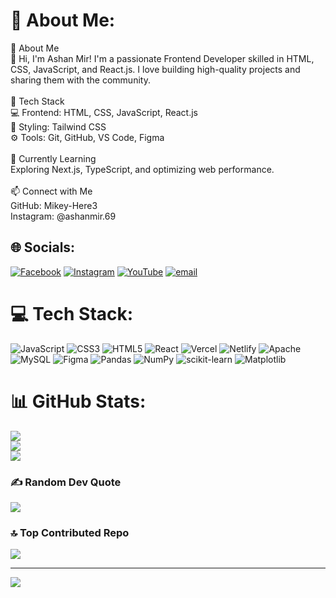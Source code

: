 # 💫 About Me:
🚀 About Me<br>👋 Hi, I'm Ashan Mir! I'm a passionate Frontend Developer skilled in HTML, CSS, JavaScript, and React.js. I love building high-quality projects and sharing them with the community.<br><br>🔧 Tech Stack<br>💻 Frontend: HTML, CSS, JavaScript, React.js<br>🎨 Styling: Tailwind CSS<br>⚙️ Tools: Git, GitHub, VS Code, Figma<br><br>🌱 Currently Learning<br>Exploring Next.js, TypeScript, and optimizing web performance.<br><br>📫 Connect with Me<br>GitHub: Mikey-Here3<br>Instagram: @ashanmir.69


## 🌐 Socials:
[![Facebook](https://img.shields.io/badge/Facebook-%231877F2.svg?logo=Facebook&logoColor=white)](https://facebook.com/https://www.facebook.com/ashan.mir69/) [![Instagram](https://img.shields.io/badge/Instagram-%23E4405F.svg?logo=Instagram&logoColor=white)](https://instagram.com/https://www.instagram.com/ashan.mir69/) [![YouTube](https://img.shields.io/badge/YouTube-%23FF0000.svg?logo=YouTube&logoColor=white)](https://youtube.com/@https://www.youtube.com/@mikeytech3) [![email](https://img.shields.io/badge/Email-D14836?logo=gmail&logoColor=white)](mailto:ashanmirofficial@gmail.com) 

# 💻 Tech Stack:
![JavaScript](https://img.shields.io/badge/javascript-%23323330.svg?style=plastic&logo=javascript&logoColor=%23F7DF1E) ![CSS3](https://img.shields.io/badge/css3-%231572B6.svg?style=plastic&logo=css3&logoColor=white) ![HTML5](https://img.shields.io/badge/html5-%23E34F26.svg?style=plastic&logo=html5&logoColor=white) ![React](https://img.shields.io/badge/react-%2320232a.svg?style=plastic&logo=react&logoColor=%2361DAFB) ![Vercel](https://img.shields.io/badge/vercel-%23000000.svg?style=plastic&logo=vercel&logoColor=white) ![Netlify](https://img.shields.io/badge/netlify-%23000000.svg?style=plastic&logo=netlify&logoColor=#00C7B7) ![Apache](https://img.shields.io/badge/apache-%23D42029.svg?style=plastic&logo=apache&logoColor=white) ![MySQL](https://img.shields.io/badge/mysql-4479A1.svg?style=plastic&logo=mysql&logoColor=white) ![Figma](https://img.shields.io/badge/figma-%23F24E1E.svg?style=plastic&logo=figma&logoColor=white) ![Pandas](https://img.shields.io/badge/pandas-%23150458.svg?style=plastic&logo=pandas&logoColor=white) ![NumPy](https://img.shields.io/badge/numpy-%23013243.svg?style=plastic&logo=numpy&logoColor=white) ![scikit-learn](https://img.shields.io/badge/scikit--learn-%23F7931E.svg?style=plastic&logo=scikit-learn&logoColor=white) ![Matplotlib](https://img.shields.io/badge/Matplotlib-%23ffffff.svg?style=plastic&logo=Matplotlib&logoColor=black)
# 📊 GitHub Stats:
![](https://github-readme-stats.vercel.app/api?username=Mikey-Here3&theme=dark&hide_border=false&include_all_commits=false&count_private=false)<br/>
![](https://github-readme-streak-stats.herokuapp.com/?user=Mikey-Here3&theme=dark&hide_border=false)<br/>
![](https://github-readme-stats.vercel.app/api/top-langs/?username=Mikey-Here3&theme=dark&hide_border=false&include_all_commits=false&count_private=false&layout=compact)

### ✍️ Random Dev Quote
![](https://quotes-github-readme.vercel.app/api?type=horizontal&theme=radical)

### 🔝 Top Contributed Repo
![](https://github-contributor-stats.vercel.app/api?username=Mikey-Here3&limit=5&theme=dark&combine_all_yearly_contributions=true)

---
[![](https://visitcount.itsvg.in/api?id=Mikey-Here3&icon=6&color=5)](https://visitcount.itsvg.in)

<!-- Proudly created with GPRM ( https://gprm.itsvg.in ) -->
